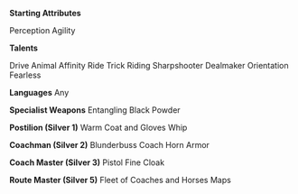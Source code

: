 **Starting Attributes**

Perception
Agility

**Talents**

Drive
Animal Affinity
Ride
Trick Riding
Sharpshooter
Dealmaker
Orientation
Fearless

**Languages**
Any

**Specialist Weapons**
Entangling
Black Powder

**Postilion (Silver 1)**
Warm Coat and Gloves
Whip

**Coachman (Silver 2)**
Blunderbuss
Coach Horn
Armor

**Coach Master (Silver 3)**
Pistol
Fine Cloak

**Route Master (Silver 5)**
Fleet of Coaches and Horses
Maps